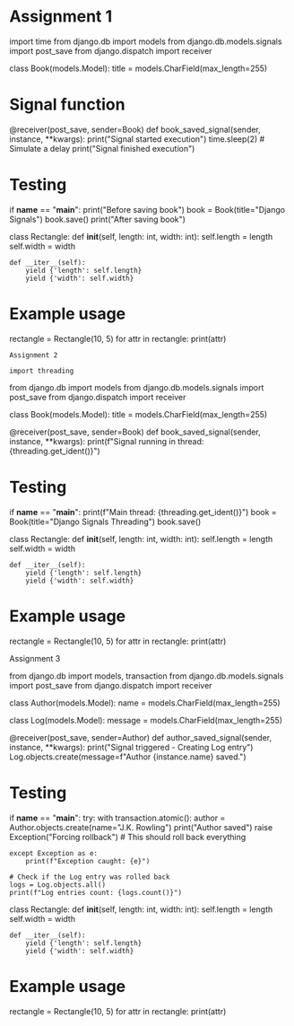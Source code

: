 # Assignment 1
import time
from django.db import models
from django.db.models.signals import post_save
from django.dispatch import receiver

class Book(models.Model):
    title = models.CharField(max_length=255)

# Signal function
@receiver(post_save, sender=Book)
def book_saved_signal(sender, instance, **kwargs):
    print("Signal started execution")
    time.sleep(2)  # Simulate a delay
    print("Signal finished execution")

# Testing
if __name__ == "__main__":
    print("Before saving book")
    book = Book(title="Django Signals")
    book.save()
    print("After saving book")

class Rectangle:
    def __init__(self, length: int, width: int):
        self.length = length
        self.width = width

    def __iter__(self):
        yield {'length': self.length}
        yield {'width': self.width}

# Example usage
rectangle = Rectangle(10, 5)
for attr in rectangle:
    print(attr)

    Assignment 2

    import threading
from django.db import models
from django.db.models.signals import post_save
from django.dispatch import receiver

class Book(models.Model):
    title = models.CharField(max_length=255)

@receiver(post_save, sender=Book)
def book_saved_signal(sender, instance, **kwargs):
    print(f"Signal running in thread: {threading.get_ident()}")

# Testing
if __name__ == "__main__":
    print(f"Main thread: {threading.get_ident()}")
    book = Book(title="Django Signals Threading")
    book.save()

class Rectangle:
    def __init__(self, length: int, width: int):
        self.length = length
        self.width = width

    def __iter__(self):
        yield {'length': self.length}
        yield {'width': self.width}

# Example usage
rectangle = Rectangle(10, 5)
for attr in rectangle:
    print(attr)

Assignment 3

from django.db import models, transaction
from django.db.models.signals import post_save
from django.dispatch import receiver

class Author(models.Model):
    name = models.CharField(max_length=255)

class Log(models.Model):
    message = models.CharField(max_length=255)

@receiver(post_save, sender=Author)
def author_saved_signal(sender, instance, **kwargs):
    print("Signal triggered - Creating Log entry")
    Log.objects.create(message=f"Author {instance.name} saved.")

# Testing
if __name__ == "__main__":
    try:
        with transaction.atomic():
            author = Author.objects.create(name="J.K. Rowling")
            print("Author saved")
            raise Exception("Forcing rollback")  # This should roll back everything

    except Exception as e:
        print(f"Exception caught: {e}")

    # Check if the Log entry was rolled back
    logs = Log.objects.all()
    print(f"Log entries count: {logs.count()}")

class Rectangle:
    def __init__(self, length: int, width: int):
        self.length = length
        self.width = width

    def __iter__(self):
        yield {'length': self.length}
        yield {'width': self.width}

# Example usage
rectangle = Rectangle(10, 5)
for attr in rectangle:
    print(attr)

